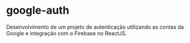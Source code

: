 # google-auth
Desenvolvimento de um projeto de autenticação utilizando as contas da Google e integração com o Firebase no ReactJS.

